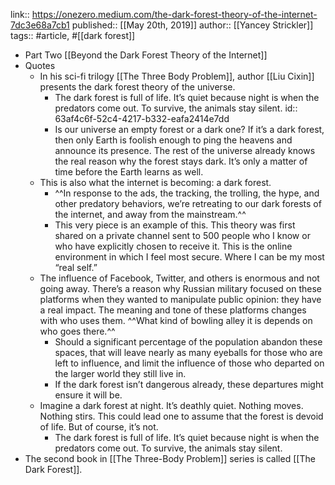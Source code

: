 link:: https://onezero.medium.com/the-dark-forest-theory-of-the-internet-7dc3e68a7cb1
published:: [[May 20th, 2019]]
author:: [[Yancey Strickler]]
tags:: #article, #[[dark forest]]

- Part Two [[Beyond the Dark Forest Theory of the Internet]]
- Quotes
	- In his sci-fi trilogy [[The Three Body Problem]], author [[Liu Cixin]] presents the dark forest theory of the universe.
		- The dark forest is full of life. It’s quiet because night is when the predators come out. To survive, the animals stay silent.
		  id:: 63af4c6f-52c4-4217-b332-eafa2414e7dd
		- Is our universe an empty forest or a dark one? If it’s a dark forest, then only Earth is foolish enough to ping the heavens and announce its presence. The rest of the universe already knows the real reason why the forest stays dark. It’s only a matter of time before the Earth learns as well.
	- This is also what the internet is becoming: a dark forest.
		- ^^In response to the ads, the tracking, the trolling, the hype, and other predatory behaviors, we’re retreating to our dark forests of the internet, and away from the mainstream.^^
		- This very piece is an example of this. This theory was first shared on a private channel sent to 500 people who I know or who have explicitly chosen to receive it. This is the online environment in which I feel most secure. Where I can be my most “real self.”
	- The influence of Facebook, Twitter, and others is enormous and not going away. There’s a reason why Russian military focused on these platforms when they wanted to manipulate public opinion: they have a real impact. The meaning and tone of these platforms changes with who uses them. ^^What kind of bowling alley it is depends on who goes there.^^
		- Should a significant percentage of the population abandon these spaces, that will leave nearly as many eyeballs for those who are left to influence, and limit the influence of those who departed on the larger world they still live in.
		- If the dark forest isn’t dangerous already, these departures might ensure it will be.
	- Imagine a dark forest at night. It’s deathly quiet. Nothing moves. Nothing stirs. This could lead one to assume that the forest is devoid of life. But of course, it’s not.
		- The dark forest is full of life. It’s quiet because night is when the predators come out. To survive, the animals stay silent.
- The second book in [[The Three-Body Problem]] series is called [[The Dark Forest]].